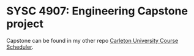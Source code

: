 # SYSC 4907: Engineering Capstone project

Capstone can be found in my other repo [Carleton University Course Scheduler](https://github.com/va9id/carleton-scheduler).

